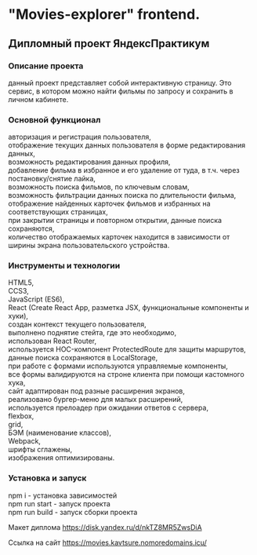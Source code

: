
# "Movies-explorer" frontend.
## Дипломный проект ЯндексПрактикум

### Описание проекта
данный проект представляет собой интерактивную страницу. Это сервис, в котором можно найти фильмы по запросу и сохранить в личном кабинете.

### Основной функционал <br />
авторизация и регистрация пользователя,<br />
отображение текущих данных пользователя в форме редактирования данных,<br />
возможность редактирования данных профиля,<br />
добавление фильма в избранное и его удаление от туда, в т.ч. через постановку/снятие лайка,<br />
возможность поиска фильмов, по ключевым словам,<br />
возможность фильтрации данных поиска по длительности фильма,<br />
отображение найденных карточек фильмов и избранных на соответствующих страницах,<br />
при закрытии страницы и повторном открытии, данные поиска сохраняются,<br />
количество отображаемых карточек находится в зависимости от ширины экрана пользовательского устройства.

### Инструменты и технологии<br />
HTML5,<br />
CCS3,<br />
JavaScript (ES6),<br />
React (Create React App, разметка JSX, функциональные компоненты и хуки),<br />
создан контекст текущего пользователя,<br />
выполнено поднятие стейта, где это необходимо,<br />
использован React Router,<br />
используется HOC-компонент ProtectedRoute для защиты маршрутов,<br />
данные поиска сохраняются в LocalStorage,<br />
при работе с формами используются управляемые компоненты,<br />
все формы валидируются на строне клиента при помощи кастомного хука,<br />
сайт адаптирован под разные расширения экранов,<br />
реализовано бургер-меню для малых расширений,<br />
используется прелоадер при ожидании ответов с сервера,<br />
flexbox,<br />
grid,<br />
БЭМ (наименование классов),<br />
Webpack,<br />
шрифты сглажены,<br />
изображения оптимизированы.<br />

### Установка и запуск<br />
npm i - установка зависимостей<br />
npm run start - запуск проекта<br />
npm run build - запуск сборки проекта

Макет диплома https://disk.yandex.ru/d/nkTZ8MR5ZwsDiA

Ссылка на сайт https://movies.kavtsure.nomoredomains.icu/

<!--использован объект history,<br /> -->
